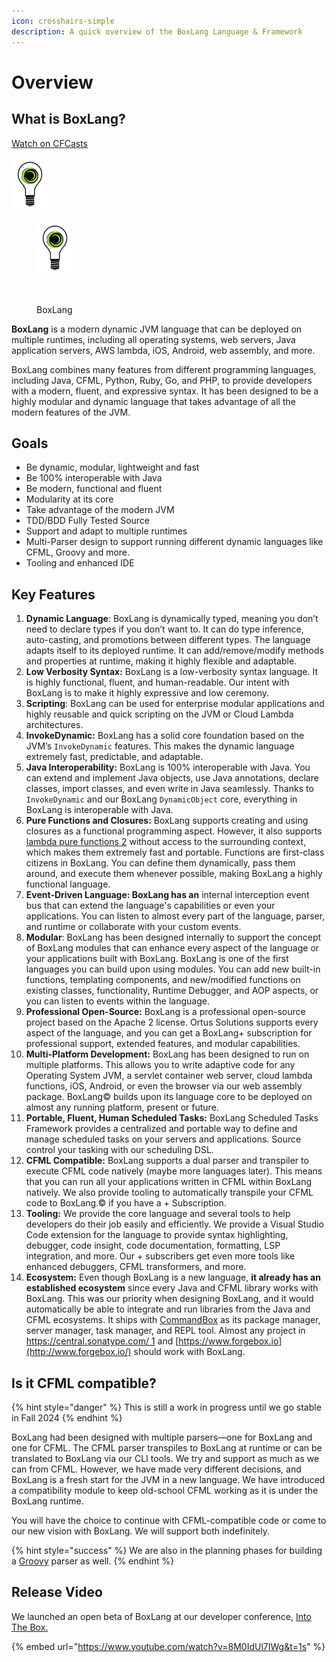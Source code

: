 ```yaml
---
icon: crosshairs-simple
description: A quick overview of the BoxLang Language & Framework
---
```


# Overview

## What is BoxLang?

[Watch on CFCasts](https://boktoks.seeandplaymode.com/boxtoks/view/boxlang-docs-dc-0027-1)

[<img src="../../.gitbook/assets/lightbulblogosmaller.png" alt="">](https://boktoks.seeandplaymode.com/boxtoks/view/boxlang-docs-dc-0027-1) 

<figure><a href="https://boktoks.seeandplaymode.com/boxtoks/view/boxlang-docs-dc-0027-1"><img src="../../.gitbook/assets/lightbulblogosmaller.png" alt=""></a><figcaption></figcaption></figure>

<figure><img src="../../.gitbook/assets/image (10).png" alt=""><figcaption><p>BoxLang</p></figcaption></figure>

**BoxLang** is a modern dynamic JVM language that can be deployed on multiple runtimes, including all operating systems, web servers, Java application servers, AWS lambda, iOS, Android, web assembly, and more.

BoxLang combines many features from different programming languages, including Java, CFML, Python, Ruby, Go, and PHP, to provide developers with a modern, fluent, and expressive syntax. It has been designed to be a highly modular and dynamic language that takes advantage of all the modern features of the JVM.

## Goals <a href="#goals-3" id="goals-3"></a>

* Be dynamic, modular, lightweight and fast
* Be 100% interoperable with Java
* Be modern, functional and fluent
* Modularity at its core
* Take advantage of the modern JVM
* TDD/BDD Fully Tested Source
* Support and adapt to multiple runtimes
* Multi-Parser design to support running different dynamic languages like CFML, Groovy and more.
* Tooling and enhanced IDE

## Key Features

1. **Dynamic Language**: BoxLang is dynamically typed, meaning you don’t need to declare types if you don’t want to. It can do type inference, auto-casting, and promotions between different types. The language adapts itself to its deployed runtime. It can add/remove/modify methods and properties at runtime, making it highly flexible and adaptable.
2. **Low Verbosity Syntax:** BoxLang is a low-verbosity syntax language. It is highly functional, fluent, and human-readable. Our intent with BoxLang is to make it highly expressive and low ceremony.
3. **Scripting**: BoxLang can be used for enterprise modular applications and highly reusable and quick scripting on the JVM or Cloud Lambda architectures.
4. **InvokeDynamic:** BoxLang has a solid core foundation based on the JVM’s `InvokeDynamic` features. This makes the dynamic language extremely fast, predictable, and adaptable.
5. **Java Interoperability:** BoxLang is 100% interoperable with Java. You can extend and implement Java objects, use Java annotations, declare classes, import classes, and even write in Java seamlessly. Thanks to `InvokeDynamic` and our BoxLang `DynamicObject` core, everything in BoxLang is interoperable with Java.
6. **Pure Functions and Closures:** BoxLang supports creating and using closures as a functional programming aspect. However, it also supports [lambda pure functions 2](https://en.wikipedia.org/wiki/Pure_function) without access to the surrounding context, which makes them extremely fast and portable. Functions are first-class citizens in BoxLang. You can define them dynamically, pass them around, and execute them whenever possible, making BoxLang a highly functional language.
7. **Event-Driven Language: BoxLang has an** internal interception event bus that can extend the language's capabilities or even your applications. You can listen to almost every part of the language, parser, and runtime or collaborate with your custom events.
8. **Modular**: BoxLang has been designed internally to support the concept of BoxLang modules that can enhance every aspect of the language or your applications built with BoxLang. BoxLang is one of the first languages you can build upon using modules. You can add new built-in functions, templating components, and new/modified functions on existing classes, functionality, Runtime Debugger, and AOP aspects, or you can listen to events within the language.
9. **Professional Open-Source:** BoxLang is a professional open-source project based on the Apache 2 license. Ortus Solutions supports every aspect of the language, and you can get a BoxLang+ subscription for professional support, extended features, and modular capabilities.
10. **Multi-Platform Development:** BoxLang has been designed to run on multiple platforms. This allows you to write adaptive code for any Operating System JVM, a servlet container web server, cloud lambda functions, iOS, Android, or even the browser via our web assembly package. BoxLang© builds upon its language core to be deployed on almost any running platform, present or future.
11. **Portable, Fluent, Human Scheduled Tasks:** BoxLang Scheduled Tasks Framework provides a centralized and portable way to define and manage scheduled tasks on your servers and applications. Source control your tasking with our scheduling DSL.
12. **CFML Compatible:** BoxLang supports a dual parser and transpiler to execute CFML code natively (maybe more languages later). This means that you can run all your applications written in CFML within BoxLang natively. We also provide tooling to automatically transpile your CFML code to BoxLang.© if you have a + Subscription.
13. **Tooling:** We provide the core language and several tools to help developers do their job easily and efficiently. We provide a Visual Studio Code extension for the language to provide syntax highlighting, debugger, code insight, code documentation, formatting, LSP integration, and more. Our + subscribers get even more tools like enhanced debuggers, CFML transformers, and more.
14. **Ecosystem:** Even though BoxLang is a new language, **it already has an established ecosystem** since every Java and CFML library works with BoxLang. This was our priority when designing BoxLang, and it would automatically be able to integrate and run libraries from the Java and CFML ecosystems. It ships with [CommandBox](https://www.ortussolutions.com/products/commandbox) as its package manager, server manager, task manager, and REPL tool. Almost any project in [https://central.sonatype.com/ 1](https://central.sonatype.com/) and [https://www.forgebox.io](http://www.forgebox.io/) should work with BoxLang.

## Is it CFML compatible?

{% hint style="danger" %}
This is still a work in progress until we go stable in Fall 2024
{% endhint %}

BoxLang had been designed with multiple parsers—one for BoxLang and one for CFML. The CFML parser transpiles to BoxLang at runtime or can be translated to BoxLang via our CLI tools. We try and support as much as we can from CFML. However, we have made very different decisions, and BoxLang is a fresh start for the JVM in a new language. We have introduced a compatibility module to keep old-school CFML working as it is under the BoxLang runtime.

You will have the choice to continue with CFML-compatible code or come to our new vision with BoxLang. We will support both indefinitely.

{% hint style="success" %}
We are also in the planning phases for building a [Groovy](https://www.groovy-lang.org/) parser as well.
{% endhint %}

## Release Video

We launched an open beta of BoxLang at our developer conference, [Into The Box.](https://www.intothebox.org/)

{% embed url="https://www.youtube.com/watch?v=8M0IdUl7IWg&t=1s" %}
